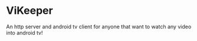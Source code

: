 # ViKeeper
An http server and android tv client for anyone that want to watch any video into android tv!
